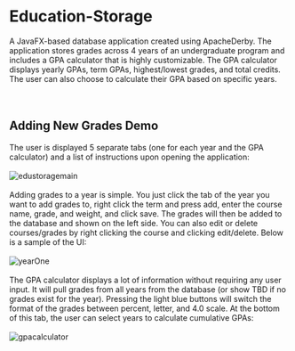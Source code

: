 # Education-Storage
A JavaFX-based database application created using ApacheDerby. The application stores grades across 4 years of an undergraduate program and includes a GPA calculator that is highly customizable. The GPA calculator displays 
yearly GPAs, term GPAs, highest/lowest grades, and total credits. The user can also choose to calculate their GPA based on specific years.
<br />
<br />
<br />

## Adding New Grades Demo
The user is displayed 5 separate tabs (one for each year and the GPA calculator) and a list of instructions upon opening the application:
<br />
<br />
![edustoragemain](https://github.com/brendangorch/Education-Storage/assets/145873615/1200b5db-a7c7-47eb-b58c-2c6e54537631)
<br />
<br />
Adding grades to a year is simple. You just click the tab of the year you want to add grades to, right click the term and press add, enter the course name, grade, and weight, and click save. The grades will then be added to the database and shown on the left side. You
can also edit or delete courses/grades by right clicking the course and clicking edit/delete. Below is a sample of the UI:
<br />
<br />
![yearOne](https://github.com/brendangorch/Education-Storage/assets/145873615/47891c08-c3c9-4c45-9460-11451817f403)
<br />
<br />
The GPA calculator displays a lot of information without requiring any user input. It will pull grades from all years from the database (or show TBD if no grades exist for the year). Pressing the light blue buttons will switch the
format of the grades between percent, letter, and 4.0 scale. At the bottom of this tab, the user can select years to calculate cumulative GPAs:
<br />
<br />
![gpacalculator](https://github.com/brendangorch/Education-Storage/assets/145873615/55362780-71ec-4ebc-bfce-4cfc96507a4c)

